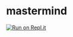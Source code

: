 # mastermind


[![Run on Repl.it](https://repl.it/badge/github/NickDiPreta/mastermind)](https://repl.it/github/NickDiPreta/mastermind)
